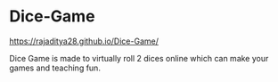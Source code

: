 # Dice-Game

https://rajaditya28.github.io/Dice-Game/

Dice Game is made to virtually roll 2 dices online which can make your games and teaching fun.

